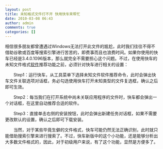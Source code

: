 ```yaml
---
layout: post
title: 未知格式文件打不开 快用快车来帮忙
date: 2010-03-08 06:43
author: admin
comments: true
categories: []
---
```

相信很多朋友都曾遭遇过Windows无法打开此文件的尴尬，此时我们往往不得不借助谷歌或百度等搜索引擎进行苦苦的，即费事而且也浪费时间。如果你使用的快车已经是3.4.0.1096版本，那么就完全不需要担心这个问题。不过，在使用快车的未知文件格式<a href="http://www.enet.com.cn/esoftware" target="_blank">软件</a>推荐功能之前，必须针对快车进行相关的设置：　

　　Step1：运行快车，从工具菜单下选择未知文件软件推荐命令，此时会弹出快车文件关联选项对话框，务必勾选使用快车打开未知类型的文件复选框，确认之后即可生效。　　

　　Step2：每当我们在打开系统中尚未关联应用程序的文件时，快车都会弹出一个对话框，在这里自动推荐合适的软件。　　

　　Step3：直接单击右侧的安装按钮，此时会弹出新建任务对话框，如果不需要更改默认的设置，确认之后即可下载安装。

　　当然，对于某些毕竟生僻的文件格式，快车可能仍然无法正确识别，此时就只能借助搜索引擎来进行搜索了。不过，快车新版中的这个小功能，还是能够分析出大多数文件格式的，因此，对于初级用户来说，有了这个功能，显然是方便多了。
